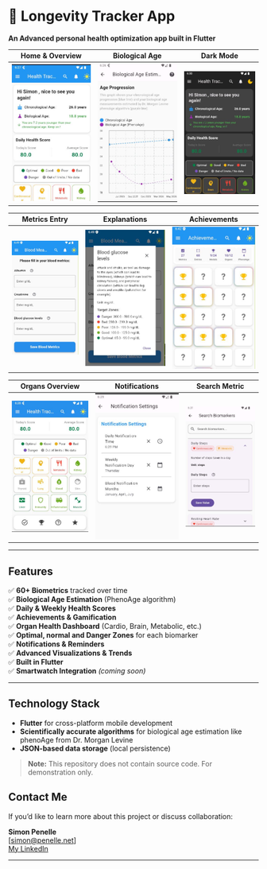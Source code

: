 # 🧬 Longevity Tracker App

**An Advanced personal health optimization app built in Flutter**

| Home & Overview | Biological Age | Dark Mode |
|---|---|---|
| ![Home](./Media/home_page.JPG) | ![BioAge](./Media/biological_age_estimation.JPG) | ![Dark](./Media/dark_mode.JPG) |

| Metrics Entry | Explanations | Achievements |
|---|---|---|
| ![Enter Metric](./Media/entrer_new_metric.JPG) | ![Explanation](./Media/explanation_widget.JPG) | ![Achievements](./Media/Achievements.JPG) |

| Organs Overview | Notifications | Search Metric |
|---|---|---|
| ![Organs](./Media/organ_heath_overview.JPG) | ![Notifications](./Media/notifications.JPG) | ![Search](./Media/search_metric.JPG) |

---

## Features

✅ **60+ Biometrics** tracked over time  
✅ **Biological Age Estimation** (PhenoAge algorithm)  
✅ **Daily & Weekly Health Scores**  
✅ **Achievements & Gamification**  
✅ **Organ Health Dashboard** (Cardio, Brain, Metabolic, etc.)  
✅ **Optimal, normal and Danger Zones** for each biomarker  
✅ **Notifications & Reminders**  
✅ **Advanced Visualizations & Trends**  
✅ **Built in Flutter**  
✅ **Smartwatch Integration** *(coming soon)*  


---

## Technology Stack

- **Flutter** for cross-platform mobile development
- **Scientifically accurate algorithms** for biological age estimation like phenoAge from Dr. Morgan Levine
- **JSON-based data storage** (local persistence)


> **Note:** This repository does not contain source code. For demonstration only.



## Contact Me

If you’d like to learn more about this project or discuss collaboration:

**Simon Penelle**  
[simon@penelle.net]  
[My LinkedIn]([https://www.linkedin.com](https://www.linkedin.com/in/simon-penelle-aaa258210/))

---

